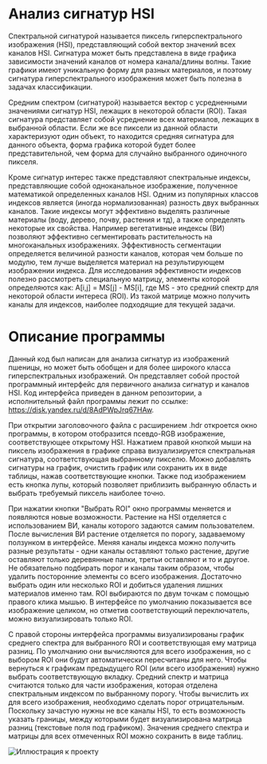 # Анализ сигнатур HSI

Спектральной сигнатурой называется пиксель гиперспектрального изображения (HSI), представляющий собой вектор значений всех каналов HSI. Сигнатура может быть представлена в виде графика зависимости значений каналов от номера канала/длины волны. Такие графики имеют уникальную форму для разных материалов, и поэтому сигнатура гиперспектрального изображения может быть полезна в задачах классификации. 

Средним спектром (сигнатурой) называется вектор с усредненными значениями сигнатур HSI, лежащих в некоторой области (ROI). Такая сигнатура представляет собой усреднение всех материалов, лежащих в выбранной области. Если же все пиксели из данной области характеризуют один объект, то находится средняя сигнатура для данного объекта, форма графика которой будет более представительной, чем форма для случайно выбранного одиночного пикселя. 

Кроме сигнатур интерес также представляют спектральные индексы, представляющие собой одноканальное изображение, полученное математикой определенных каналов HSI. Одним из популярных классов индексов является (иногда нормализованная) разность двух выбранных каналов. Такие индексы могут эффективно выделять различные материалы (воду, дерево, почву, растения и тд), а также определять некоторые их свойства. Например вегетативные индексы (ВИ) позволяют эффективно сегментировать растительность на многоканальных изображениях. Эффективность сегментации определяется величиной разности каналов, которая чем больше по модулю, тем лучше выделяется материал на результирующем изображении индекса. Для исследования эффективности индексов полезно рассмотреть специальную матрицу, элементы которой определяются как: A[i,j] = MS[j] - MS[i], где MS - это средний спектр для некоторой области интереса (ROI). Из такой матрице можно получить каналы для индексов, наиболее подходящие для текущей задачи. 

# Описание программы

Данный код был написан для анализа сигнатур из изображений пшеницы, но может быть обобщен и для более широкого класса гиперспектральных изображений. Он представляет собой простой программный интерфейс для первичного анализа сигнатур и каналов HSI. Код интерфейса приведен в данном репозитории, а исполнительный файл программы лежит по ссылке: https://disk.yandex.ru/d/8AdPWpJrq67HAw. 

При открытии заголовочного файла с расширением .hdr откроется окно программы, в котором отобразится псевдо-RGB изображение, соответствующее открытому HSI. Нажатием правой кнопкой мыши на пиксель изображения в графике справа визуализируется спектральная сигнатура, соответствующая выбранному пикселю. Можно добавлять сигнатуры на график, очистить график или сохранить их в виде таблицы, нажав соответствующие кнопки. Также под изображением есть кнопка лупы, который позволяет приблизить выбранную область и выбрать требуемый пиксель наиболее точно. 

При нажатии кнопки "Выбрать ROI" окно программы меняется и появляются новые возможности. Растение на HSI отделяется с использованием ВИ, каналы которого задаются самим пользователем. После вычисления ВИ растение отделяется по порогу, задаваемому ползунком в интерфейсе. Меняя каналы индекса можно получить разные результаты - одни каналы оставляют только растение, другие оставляют только деревянные палки, третьи оставляют и то и другое. Не обязательно подбирать порог и каналы таким образом, чтобы удалить посторонние элементы со всего изображения. Достаточно выбрать один или несколько ROI и добиться удаления лишних материалов именно там. ROI выбираются по двум точкам с помощью правого клика мышью. В интерфейсе по умолчанию показывается все изображение целиком, но отметив соответствующий переключатель, можно визуализировать только ROI. 

С правой стороны интерфейса программы визуализированы график среднего спектра для выбранного ROI и соответствующая ему матрица разниц. По умолчанию они вычисляются для всего изображения, но с выбором ROI они будут автоматически пересчитаны для него. Чтобы вернуться к графикам предыдущего ROI (или всего изображения) нужно выбрать соответствующую вкладку. Средний спектр и матрица считаются только для части изображения, которая отделена спектральным индексом по выбранному порогу. Чтобы вычислить их для всего изображения, необходимо сделать порог отрицательным. Поскольку зачастую нужны не все каналы HSI, то есть возможность указать границы, между которыми будет визуализирована матрица разниц (текстовые поля под графиком). Значения среднего спектра и матрицы для всех отмеченных ROI можно сохранить в виде таблиц. 

![Иллюстрация к проекту](https://github.com/Harmonization/Analysis-of-HSI-signatures/master/image/img_1.jpg)

